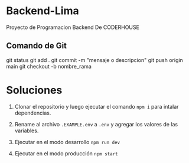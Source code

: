 # Backend-Lima
Proyecto de Programacion Backend De CODERHOUSE

## Comando de Git
git status
git add .
git commit -m "mensaje o descripcion"
git push origin main 
git checkout -b nombre_rama


# Soluciones

1. Clonar el repositorio y luego ejecutar el comando ```npm i``` para intalar dependencias.

2. Rename al archivo ```.EXAMPLE.env``` a ```.env``` y agregar los valores de las variables.

3. Ejecutar en el modo desarrollo ```npm run dev```
3. Ejecutar en el modo producción ```npm start```


